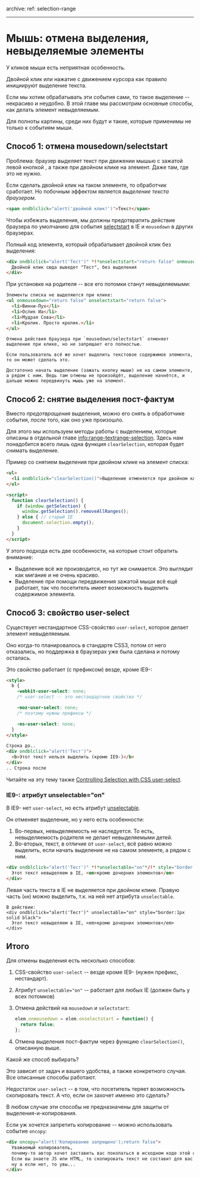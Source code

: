 archive:
  ref: selection-range

---

# Мышь: отмена выделения, невыделяемые элементы

У кликов мыши есть неприятная особенность.

Двойной клик или нажатие с движением курсора как правило инициируют выделение текста.

Если мы хотим обрабатывать эти события сами, то такое выделение -- некрасиво и неудобно. В этой главе мы рассмотрим основные способы, как делать элемент невыделяемым.

Для полноты картины, среди них будут и такие, которые применимы не только к событиям мыши.

## Способ 1: отмена mousedown/selectstart

Проблема: браузер выделяет текст при движении мышью с зажатой левой кнопкой , а также при двойном клике на элемент. Даже там, где это не нужно.

Если сделать двойной клик на таком элементе, то обработчик сработает. Но побочным эффектом является *выделение текста браузером*.

```html autorun height=60
<span ondblclick="alert('двойной клик!')">Текст</span>
```

Чтобы избежать выделения, мы должны предотвратить действие браузера по умолчанию для события [selectstart](http://msdn.microsoft.com/en-us/library/ms536969%28VS.85%29.aspx) в IE и `mousedown` в других браузерах.

Полный код элемента, который обрабатывает двойной клик без выделения:

```html autorun height=60
<div ondblclick="alert('Тест')" *!*onselectstart="return false" onmousedown="return false"*/!*>
  Двойной клик сюда выведет "Тест", без выделения
</div>
```

При установке на родителя -- все его потомки станут невыделяемыми:

```html autorun height=140
Элементы списка не выделяются при клике:
<ul onmousedown="return false" onselectstart="return false">
  <li>Винни-Пух</li>
  <li>Ослик Иа</li>
  <li>Мудрая Сова</li>
  <li>Кролик. Просто кролик.</li>
</ul>
```

```smart header="Выделение, всё же, возможно"
Отмена действия браузера при `mousedown/selectstart` отменяет выделение при клике, но не запрещает его полностью.

Если пользователь всё же хочет выделить текстовое содержимое элемента, то он может сделать это.

Достаточно начать выделение (зажать кнопку мыши) не на самом элементе, а рядом с ним. Ведь там отмены не произойдёт, выделение начнётся, и дальше можно передвинуть мышь уже на элемент.
```

## Способ 2: снятие выделения пост-фактум

Вместо *предотвращения* выделения, можно его снять в обработчике события, *после* того, как оно уже произошло.

Для этого мы используем методы работы с выделением, которые описаны в отдельной главе <info:range-textrange-selection>. Здесь нам понадобится всего лишь одна функция `clearSelection`, которая будет снимать выделение.

Пример со снятием выделения при двойном клике на элемент списка:

```html autorun height=60
<ul>
  <li ondblclick="clearSelection()">Выделение отменяется при двойном клике.</li>
</ul>

<script>
  function clearSelection() {
    if (window.getSelection) {
      window.getSelection().removeAllRanges();
    } else { // старый IE
      document.selection.empty();
    }
  }
</script>
```

У этого подхода есть две особенности, на которые стоит обратить внимание:

- Выделение всё же производится, но тут же снимается. Это выглядит как мигание и не очень красиво.
- Выделение при помощи передвижения зажатой мыши всё ещё работает, так что посетитель имеет возможность выделить содержимое элемента.

## Способ 3: свойство user-select

Существует нестандартное CSS-свойство `user-select`, которое делает элемент невыделяемым.

Оно когда-то планировалось в стандарте CSS3, потом от него отказались, но поддержка в браузерах уже была сделана и потому осталась.

Это свойство работает (с префиксом) везде, кроме IE9-:

```html autorun height=auto
<style>
  b {
    -webkit-user-select: none;
    /* user-select -- это нестандартное свойство */

    -moz-user-select: none;
    /* поэтому нужны префиксы */

    -ms-user-select: none;
  }
</style>

Строка до..
<div ondblclick="alert('Тест')">
  <b>Этот текст нельзя выделить (кроме IE9-)</b>
</div>
.. Строка после
```

Читайте на эту тему также [Controlling Selection with CSS user-select](http://blogs.msdn.com/b/ie/archive/2012/01/11/controlling-selection-with-css-user-select.aspx).

### IE9-: атрибут unselectable="on"

В IE9- нет `user-select`, но есть атрибут [unselectable](http://msdn.microsoft.com/en-us/library/ms534706%28v=vs.85%29.aspx).

Он отменяет выделение, но у него есть особенности:

1. Во-первых, невыделяемость не наследуется. То есть, невыделяемость родителя не делает невыделяемыми детей.
2. Во-вторых, текст, в отличие от `user-select`, всё равно можно выделить, если начать выделение не на самом элементе, а рядом с ним.

```html
<div ondblclick="alert('Тест')" *!*unselectable="on"*/!* style="border:1px solid black">
  Этот текст невыделяем в IE, <em>кроме дочерних элементов</em>
</div>
```

Левая часть текста в IE не выделяется при двойном клике. Правую часть (`em`) можно выделить, т.к. на ней нет атрибута `unselectable`.

```online
В действии:
<div ondblclick="alert('Тест')" unselectable="on" style="border:1px solid black">
  Этот текст невыделяем в IE, <em>кроме дочерних элементов</em>
</div>
```

## Итого

Для отмены выделения есть несколько способов:

1. CSS-свойство `user-select` -- везде кроме IE9- (нужен префикс, нестандарт).
2. Атрибут `unselectable="on"` -- работает для любых IE (должен быть у всех потомков)
3. Отмена действий на `mousedown` и `selectstart`:

    ```js
    elem.onmousedown = elem.onselectstart = function() {
      return false;
    };
    ```
4. Отмена выделения пост-фактум через функцию `clearSelection()`, описанную выше.

Какой же способ выбирать?

Это зависит от задач и вашего удобства, а также конкретного случая. Все описанные способы работают.

Недостаток `user-select` -- в том, что посетитель теряет возможность скопировать текст. А что, если он захочет именно это сделать?

В любом случае эти способы не предназначены для защиты от выделения-и-копирования.

Если уж хочется запретить копирование -- можно использовать событие `oncopy`:

```html autorun height=80 no-beautify
<div oncopy="alert('Копирование запрещено');return false">
  Уважаемый копирователь,
  почему-то автор хочет заставить вас покопаться в исходном коде этой страницы.
  Если вы знаете JS или HTML, то скопировать текст не составит для вас проблемы,
  ну а если нет, то увы...
</div>
```

